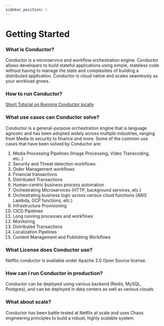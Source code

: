 ```yaml
---
sidebar_position: 1
---
```


# Getting Started
### What is Conductor?
Conductor is a microservice and workflow orchestration engine.
Conductor allows developers to build stateful applications using simple, 
stateless code without having to manage the state and complexities of building a distributed application.
Conductor is cloud native and scales seamlessly as your workload grows.
     
### How to run Conductor?
[Short Tutorial on Running Conductor locally](getting-started/install/running-locally)

### What use cases can Conductor solve?

Conductor is a general-purpose orchestration engine that is language agnostic and has been adopted widely across
multiple industries, ranging from Media to security to finance and more. Some of the common use cases that have been
solved by Conductor are:

1. Media Processing Pipelines (Image Processing, Video Transcoding, etc..)
2. Security and Threat detection workflows
3. Order Management workflows
4. Financial transactions
5. Distributed Transactions
6. Human-centric business process automation
7. Orchestrating Microservices (HTTP,  background services, etc.)
8. Orchestrating business logic across various cloud functions (AWS Lambda, GCP functions, etc.)
9. Infrastructure Provisioning
10. CICD Pipelines
11. Long running processes and workflows
12. Monitoring
13. Distributed Transactions
14. Localization Pipelines
15. Content Management and Publishing Workflows

### What License does Conductor use?
Netflix conductor is available under Apache 2.0 Open Source license.

### How can I run Conductor in production?
Conductor can be deployed using various backend (Redis, MySQL, Postgres), 
and can be deployed in data centers as well as various clouds.
  
### What about scale?
Conductor has been battle tested at Netflix at scale and uses Chaos engineering principles to build a robust, highly scalable system.
